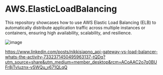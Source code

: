 # AWS.ElasticLoadBalancing
This repository showcases how to use AWS Elastic Load Balancing (ELB) to automatically distribute application traffic across multiple instances or containers, ensuring high availability, scalability, and resilience.

![image](https://github.com/user-attachments/assets/d3ccc19f-bcd9-4c5e-8f87-13ee2339d8a6)


https://www.linkedin.com/posts/nikkisiapno_api-gateway-vs-load-balancer-whats-the-activity-7332371450495963137-tQDq?utm_source=share&utm_medium=member_desktop&rcm=ACoAAC2o7q0BUFr8jTvluznx-vSWQu_v671QLqQ
